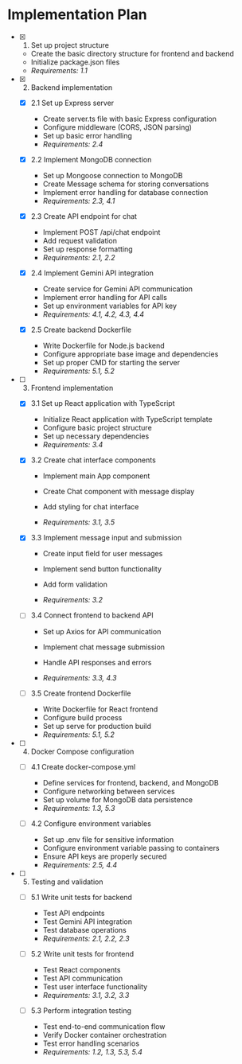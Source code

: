 # Implementation Plan

- [x] 1. Set up project structure


  - Create the basic directory structure for frontend and backend
  - Initialize package.json files
  - _Requirements: 1.1_

- [x] 2. Backend implementation

  - [x] 2.1 Set up Express server


    - Create server.ts file with basic Express configuration
    - Configure middleware (CORS, JSON parsing)
    - Set up basic error handling
    - _Requirements: 2.4_

  - [x] 2.2 Implement MongoDB connection


    - Set up Mongoose connection to MongoDB
    - Create Message schema for storing conversations
    - Implement error handling for database connection
    - _Requirements: 2.3, 4.1_

  - [x] 2.3 Create API endpoint for chat


    - Implement POST /api/chat endpoint
    - Add request validation
    - Set up response formatting
    - _Requirements: 2.1, 2.2_

  - [x] 2.4 Implement Gemini API integration


    - Create service for Gemini API communication
    - Implement error handling for API calls
    - Set up environment variables for API key
    - _Requirements: 4.1, 4.2, 4.3, 4.4_

  - [x] 2.5 Create backend Dockerfile


    - Write Dockerfile for Node.js backend
    - Configure appropriate base image and dependencies
    - Set up proper CMD for starting the server
    - _Requirements: 5.1, 5.2_


- [ ] 3. Frontend implementation
  - [x] 3.1 Set up React application with TypeScript


    - Initialize React application with TypeScript template
    - Configure basic project structure
    - Set up necessary dependencies
    - _Requirements: 3.4_







  - [x] 3.2 Create chat interface components



    - Implement main App component
    - Create Chat component with message display
    - Add styling for chat interface




    - _Requirements: 3.1, 3.5_



  - [x] 3.3 Implement message input and submission

    - Create input field for user messages







    - Implement send button functionality
    - Add form validation
    - _Requirements: 3.2_





  - [ ] 3.4 Connect frontend to backend API
    - Set up Axios for API communication
    - Implement chat message submission


    - Handle API responses and errors
    - _Requirements: 3.3, 4.3_

  - [ ] 3.5 Create frontend Dockerfile
    - Write Dockerfile for React frontend
    - Configure build process
    - Set up serve for production build
    - _Requirements: 5.1, 5.2_

- [ ] 4. Docker Compose configuration
  - [ ] 4.1 Create docker-compose.yml
    - Define services for frontend, backend, and MongoDB
    - Configure networking between services
    - Set up volume for MongoDB data persistence
    - _Requirements: 1.3, 5.3_

  - [ ] 4.2 Configure environment variables
    - Set up .env file for sensitive information
    - Configure environment variable passing to containers
    - Ensure API keys are properly secured
    - _Requirements: 2.5, 4.4_

- [ ] 5. Testing and validation
  - [ ] 5.1 Write unit tests for backend
    - Test API endpoints
    - Test Gemini API integration
    - Test database operations
    - _Requirements: 2.1, 2.2, 2.3_

  - [ ] 5.2 Write unit tests for frontend
    - Test React components
    - Test API communication
    - Test user interface functionality
    - _Requirements: 3.1, 3.2, 3.3_

  - [ ] 5.3 Perform integration testing
    - Test end-to-end communication flow
    - Verify Docker container orchestration
    - Test error handling scenarios
    - _Requirements: 1.2, 1.3, 5.3, 5.4_